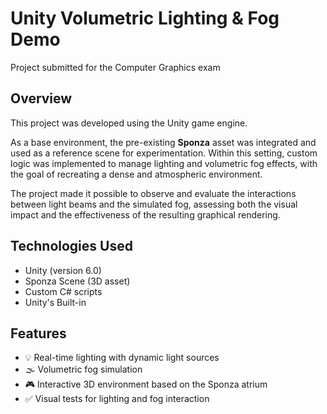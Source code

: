 # Unity Volumetric Lighting & Fog Demo
Project submitted for the Computer Graphics exam

## Overview

This project was developed using the Unity game engine.

As a base environment, the pre-existing **Sponza** asset was integrated and used as a reference scene for experimentation. Within this setting, custom logic was implemented to manage lighting and volumetric fog effects, with the goal of recreating a dense and atmospheric environment.

The project made it possible to observe and evaluate the interactions between light beams and the simulated fog, assessing both the visual impact and the effectiveness of the resulting graphical rendering.

## Technologies Used

- Unity (version 6.0)
- Sponza Scene (3D asset)
- Custom C# scripts
- Unity's Built-in

## Features

- 💡 Real-time lighting with dynamic light sources
- 🌫️ Volumetric fog simulation
- 🎮 Interactive 3D environment based on the Sponza atrium
- ✅ Visual tests for lighting and fog interaction